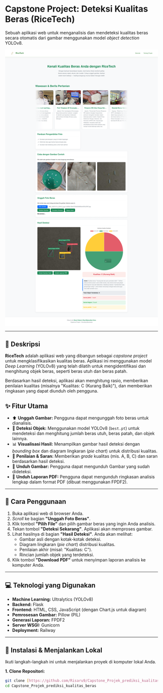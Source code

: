 # Capstone Project: Deteksi Kualitas Beras (RiceTech)

Sebuah aplikasi web untuk menganalisis dan mendeteksi kualitas beras secara otomatis dari gambar menggunakan model *object detection* YOLOv8.

![Tangkapan Layar Aplikasi RiceTech](static/assets/Web.png)

---

## 📖 Deskripsi

**RiceTech** adalah aplikasi web yang dibangun sebagai *capstone project* untuk mengklasifikasikan kualitas beras. Aplikasi ini menggunakan model *Deep Learning* (YOLOv8) yang telah dilatih untuk mengidentifikasi dan menghitung objek beras, seperti beras utuh dan beras patah.

Berdasarkan hasil deteksi, aplikasi akan menghitung rasio, memberikan penilaian kualitas (misalnya "Kualitas: C (Kurang Baik)"), dan memberikan ringkasan yang dapat diunduh oleh pengguna.

## ✨ Fitur Utama

* ⬆️ **Unggah Gambar:** Pengguna dapat mengunggah foto beras untuk dianalisis.
* 🤖 **Deteksi Objek:** Menggunakan model YOLOv8 (`best.pt`) untuk mendeteksi dan menghitung jumlah beras utuh, beras patah, dan objek lainnya.
* 📊 **Visualisasi Hasil:** Menampilkan gambar hasil deteksi dengan *bounding box* dan diagram lingkaran (*pie chart*) untuk distribusi kualitas.
* 📝 **Penilaian & Saran:** Memberikan *grade* kualitas (mis. A, B, C) dan saran berdasarkan hasil deteksi.
* 📄 **Unduh Gambar:** Pengguna dapat mengunduh Gambar yang sudah dideteksi.
* 📄 **Unduh Laporan PDF:** Pengguna dapat mengunduh ringkasan analisis lengkap dalam format PDF (dibuat menggunakan FPDF2).

---

## 🚀 Cara Penggunaan

1.  Buka aplikasi web di browser Anda.
2.  *Scroll* ke bagian **"Unggah Foto Beras"**.
3.  Klik tombol **"Pilih File"** dan pilih gambar beras yang ingin Anda analisis.
4.  Tekan tombol **"Deteksi Sekarang"**. Aplikasi akan memproses gambar.
5.  Lihat hasilnya di bagian **"Hasil Deteksi"**. Anda akan melihat:
    * Gambar asli dengan kotak-kotak deteksi.
    * Diagram lingkaran (*pie chart*) distribusi kualitas.
    * Penilaian akhir (misal: "Kualitas: C").
    * Rincian jumlah objek yang terdeteksi.
6.  Klik tombol **"Download PDF"** untuk menyimpan laporan analisis ke komputer Anda.

---

## 💻 Teknologi yang Digunakan

* **Machine Learning:** Ultralytics (YOLOv8)
* **Backend:** Flask
* **Frontend:** HTML, CSS, JavaScript (dengan Chart.js untuk diagram)
* **Pemrosesan Gambar:** Pillow (PIL)
* **Generasi Laporan:** FPDF2
* **Server WSGI:** Gunicorn
* **Deployment:** Railway

---

## 🚀 Instalasi & Menjalankan Lokal

Ikuti langkah-langkah ini untuk menjalankan proyek di komputer lokal Anda.

**1. Clone Repositori:**
```bash
git clone [https://github.com/Risaru9/Capstone_Projek_prediksi_kualitas_beras.git](https://github.com/Risaru9/Capstone_Projek_prediksi_kualitas_beras.git)
cd Capstone_Projek_prediksi_kualitas_beras


